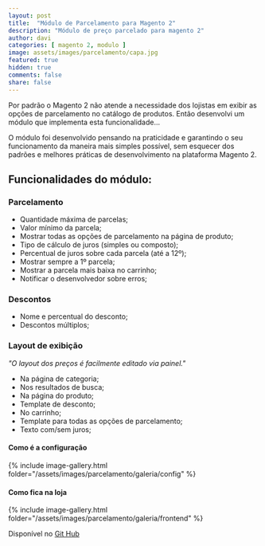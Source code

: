 ```yaml
---
layout: post
title:  "Módulo de Parcelamento para Magento 2"
description: "Módulo de preço parcelado para magento 2"
author: davi
categories: [ magento 2, modulo ]
image: assets/images/parcelamento/capa.jpg
featured: true
hidden: true
comments: false
share: false
---
```


Por padrão o Magento 2 não atende a necessidade dos lojistas em exibir as opções de parcelamento no catálogo de produtos. Então desenvolvi um módulo que implementa esta funcionalidade...

O módulo foi desenvolvido pensando na praticidade e garantindo o seu funcionamento da maneira mais simples possível, sem esquecer dos padrões e melhores práticas de desenvolvimento na plataforma Magento 2.

## Funcionalidades do módulo:

### Parcelamento
- Quantidade máxima de parcelas;
- Valor mínimo da parcela;
- Mostrar todas as opções de parcelamento na página de produto;
- Tipo de cálculo de juros (simples ou composto);
- Percentual de juros sobre cada parcela (até a 12º);
- Mostrar sempre a 1º parcela;
- Mostrar a parcela mais baixa no carrinho;
- Notificar o desenvolvedor sobre erros;

### Descontos
- Nome e percentual do desconto;
- Descontos múltiplos;

### Layout de exibição
*"O layout dos preços é facilmente editado via painel."*
- Na página de categoria;
- Nos resultados de busca;
- Na página do produto;
- Template de desconto;
- No carrinho;
- Template para todas as opções de parcelamento;
- Texto com/sem juros;

#### Como é a configuração

{% include image-gallery.html folder="/assets/images/parcelamento/galeria/config" %}

#### Como fica na loja

{% include image-gallery.html folder="/assets/images/parcelamento/galeria/frontend" %}

Disponível no [Git Hub](https://github.com/DaviBackendorf/magento2-installment)
